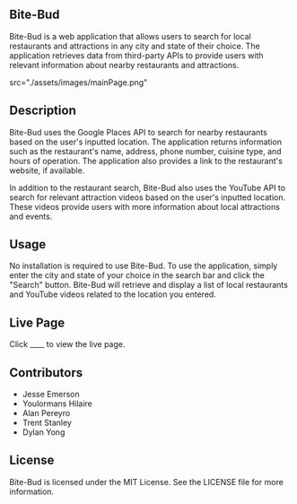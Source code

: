 ## Bite-Bud

Bite-Bud is a web application that allows users to search for local restaurants and attractions in any city and state of their choice. The application retrieves data from third-party APIs to provide users with relevant information about nearby restaurants and attractions.

src="./assets/images/mainPage.png"

## Description

Bite-Bud uses the Google Places API to search for nearby restaurants based on the user's inputted location. The application returns information such as the restaurant's name, address, phone number, cuisine type, and hours of operation. The application also provides a link to the restaurant's website, if available.

In addition to the restaurant search, Bite-Bud also uses the YouTube API to search for relevant attraction videos based on the user's inputted location. These videos provide users with more information about local attractions and events.

## Usage

No installation is required to use Bite-Bud. To use the application, simply enter the city and state of your choice in the search bar and click the "Search" button. Bite-Bud will retrieve and display a list of local restaurants and YouTube videos related to the location you entered.

## Live Page

Click ____ to view the live page.

## Contributors

* Jesse Emerson
* Youlormans Hilaire
* Alan Pereyro
* Trent Stanley
* Dylan Yong

## License

Bite-Bud is licensed under the MIT License. See the LICENSE file for more information.
